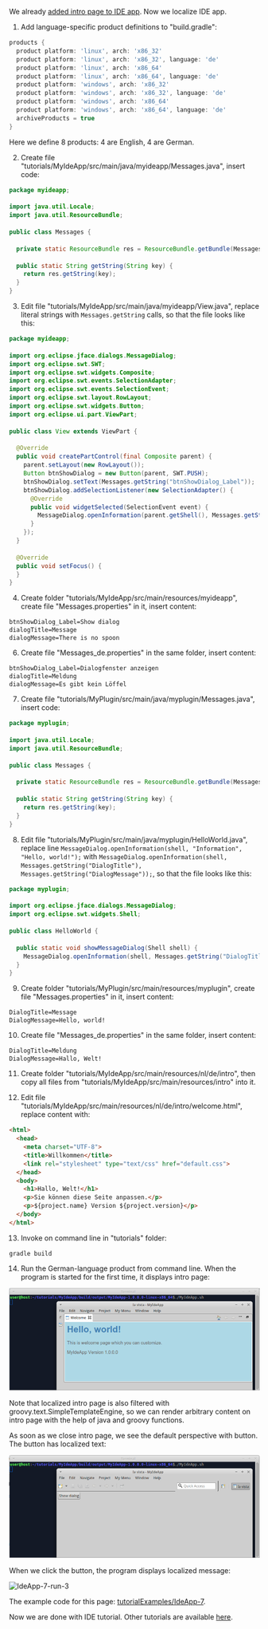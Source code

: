 We already [added intro page to IDE app](Add-intro-page-to-IDE-app). Now we localize IDE app.

1. Add language-specific product definitions to "build.gradle":

  ```groovy
  products {
    product platform: 'linux', arch: 'x86_32'
    product platform: 'linux', arch: 'x86_32', language: 'de'
    product platform: 'linux', arch: 'x86_64'
    product platform: 'linux', arch: 'x86_64', language: 'de'
    product platform: 'windows', arch: 'x86_32'
    product platform: 'windows', arch: 'x86_32', language: 'de'
    product platform: 'windows', arch: 'x86_64'
    product platform: 'windows', arch: 'x86_64', language: 'de'
    archiveProducts = true
  }
  ```

  Here we define 8 products: 4 are English, 4 are German.

2. Create file "tutorials/MyIdeApp/src/main/java/myideapp/Messages.java", insert code:

  ```java
  package myideapp;

  import java.util.Locale;
  import java.util.ResourceBundle;

  public class Messages {

    private static ResourceBundle res = ResourceBundle.getBundle(Messages.class.getName(), Locale.getDefault());
    
    public static String getString(String key) {
      return res.getString(key);
    }  
  }
  ```

3. Edit file "tutorials/MyIdeApp/src/main/java/myideapp/View.java", replace literal strings with `Messages.getString` calls, so that the file looks like this:

  ```java
  package myideapp;

  import org.eclipse.jface.dialogs.MessageDialog;
  import org.eclipse.swt.SWT;
  import org.eclipse.swt.widgets.Composite;
  import org.eclipse.swt.events.SelectionAdapter;
  import org.eclipse.swt.events.SelectionEvent;
  import org.eclipse.swt.layout.RowLayout;
  import org.eclipse.swt.widgets.Button;
  import org.eclipse.ui.part.ViewPart;

  public class View extends ViewPart {

    @Override
    public void createPartControl(final Composite parent) {
      parent.setLayout(new RowLayout());
      Button btnShowDialog = new Button(parent, SWT.PUSH);
      btnShowDialog.setText(Messages.getString("btnShowDialog_Label"));
      btnShowDialog.addSelectionListener(new SelectionAdapter() {
        @Override
        public void widgetSelected(SelectionEvent event) {
          MessageDialog.openInformation(parent.getShell(), Messages.getString("dialogTitle"), Messages.getString("dialogMessage"));
        }
      });
    }

    @Override
    public void setFocus() {
    }
  }
  ```

4. Create folder "tutorials/MyIdeApp/src/main/resources/myideapp", create file "Messages.properties" in it, insert content:

  ```
  btnShowDialog_Label=Show dialog
  dialogTitle=Message
  dialogMessage=There is no spoon
  ```

6. Create file "Messages_de.properties" in the same folder, insert content:

  ```
  btnShowDialog_Label=Dialogfenster anzeigen
  dialogTitle=Meldung
  dialogMessage=Es gibt kein Löffel
  ```

7. Create file "tutorials/MyPlugin/src/main/java/myplugin/Messages.java", insert code:

  ```java
  package myplugin;

  import java.util.Locale;
  import java.util.ResourceBundle;

  public class Messages {

    private static ResourceBundle res = ResourceBundle.getBundle(Messages.class.getName(), Locale.getDefault());
    
    public static String getString(String key) {
      return res.getString(key);
    }  
  }
  ```

8. Edit file "tutorials/MyPlugin/src/main/java/myplugin/HelloWorld.java", replace line `MessageDialog.openInformation(shell, "Information", "Hello, world!");` with `MessageDialog.openInformation(shell, Messages.getString("DialogTitle"), Messages.getString("DialogMessage"));`, so that the file looks like this:

  ```java
  package myplugin;

  import org.eclipse.jface.dialogs.MessageDialog;
  import org.eclipse.swt.widgets.Shell;

  public class HelloWorld {

    public static void showMessageDialog(Shell shell) {
      MessageDialog.openInformation(shell, Messages.getString("DialogTitle"), Messages.getString("DialogMessage"));
    }
  }
  ```

9. Create folder "tutorials/MyPlugin/src/main/resources/myplugin", create file "Messages.properties" in it, insert content:

  ```
  DialogTitle=Message
  DialogMessage=Hello, world!
  ```

10. Create file "Messages_de.properties" in the same folder, insert content:

  ```
  DialogTitle=Meldung
  DialogMessage=Hallo, Welt!
  ```

11. Create folder "tutorials/MyIdeApp/src/main/resources/nl/de/intro", then copy all files from "tutorials/MyIdeApp/src/main/resources/intro" into it.

12. Edit file "tutorials/MyIdeApp/src/main/resources/nl/de/intro/welcome.html", replace content with:

  ```html
  <html>
    <head>
      <meta charset="UTF-8">
      <title>Willkommen</title>
      <link rel="stylesheet" type="text/css" href="default.css">
    </head>
    <body>
      <h1>Hallo, Welt!</h1>
      <p>Sie können diese Seite anpassen.</p>
      <p>${project.name} Version ${project.version}</p>
    </body>
  </html>
  ```

13. Invoke on command line in "tutorials" folder:

  ```shell
  gradle build
  ```

14. Run the German-language product from command line. When the program is started for the first time, it displays intro page:

  ![IdeApp-7-run-1](images/IdeApp-7-run-1.png "IdeApp-7-run-1")

  Note that localized intro page is also filtered with groovy.text.SimpleTemplateEngine, so we can render arbitrary content on intro page with the help of java and groovy functions.

  As soon as we close intro page, we see the default perspective with button. The button has localized text:

  ![IdeApp-7-run-2](images/IdeApp-7-run-2.png "IdeApp-7-run-2")

  When we click the button, the program displays localized message:

  ![IdeApp-7-run-3](images/IdeApp-7-run-3.png "IdeApp-7-run-3")

The example code for this page: [tutorialExamples/IdeApp-7](../tree/master/tutorialExamples/IdeApp-7).

Now we are done with IDE tutorial. Other tutorials are available [here](Tutorials).
